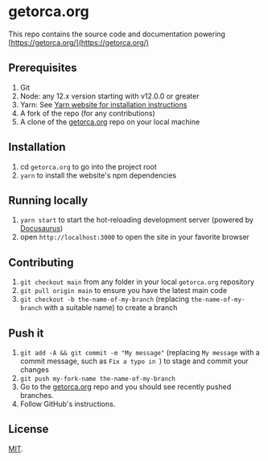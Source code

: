 # getorca.org

This repo contains the source code and documentation powering [https://getorca.org/](https://getorca.org/)

## Prerequisites

1. Git
2. Node: any 12.x version starting with v12.0.0 or greater
3. Yarn: See [Yarn website for installation instructions](https://classic.yarnpkg.com/en/docs/install)
4. A fork of the repo (for any contributions)
5. A clone of the [getorca.org](https://github.com/ElevenSymbols/getorca.org) repo on your local machine

## Installation

1. cd `getorca.org` to go into the project root
2. `yarn` to install the website's npm dependencies

## Running locally

1. `yarn start` to start the hot-reloading development server (powered by [Docusaurus](https://docusaurus.io))
2. open `http://localhost:3000` to open the site in your favorite browser

## Contributing

1. `git checkout main` from any folder in your local `getorca.org` repository
2. `git pull origin main` to ensure you have the latest main code
3. `git checkout -b the-name-of-my-branch` (replacing `the-name-of-my-branch` with a suitable name) to create a branch

## Push it

1. `git add -A && git commit -m "My message"` (replacing `My message` with a commit message, such as `Fix a typo in `) to stage and commit your changes
2. `git push my-fork-name the-name-of-my-branch`
3. Go to the [getorca.org](https://github.com/ElevenSymbols/getorca.org) repo and you should see recently pushed branches.
4. Follow GitHub's instructions.

## License

[MIT](./LICENSE).
